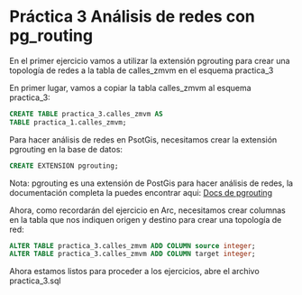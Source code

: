 Práctica 3 Análisis de redes con pg_routing
=========

En el primer ejercicio vamos a utilizar la extensión pgrouting para crear una
topología de redes a la tabla de calles_zmvm en el esquema practica_3

En primer lugar, vamos a copiar la tabla calles_zmvm  al esquema practica_3:

````sql
CREATE TABLE practica_3.calles_zmvm AS
TABLE practica_1.calles_zmvm;
````

Para hacer análisis de redes en PsotGis, necesitamos crear la extensión pgrouting
en la base de datos:

````sql
CREATE EXTENSION pgrouting;
````
Nota: pgrouting es una extensión de PostGis para hacer análisis de redes, la
documentación completa la puedes encontrar aqui:
 [Docs de pgrouting](http://docs.pgrouting.org/2.0/en/doc/index.html)

Ahora, como recordarán del ejercicio en Arc, necesitamos crear columnas en la tabla que nos indiquen
origen y destino para crear una topología de red:

````sql
ALTER TABLE practica_3.calles_zmvm ADD COLUMN source integer;
ALTER TABLE practica_3.calles_zmvm ADD COLUMN target integer;
````

Ahora estamos listos para proceder a los ejercicios, abre el archivo practica_3.sql
